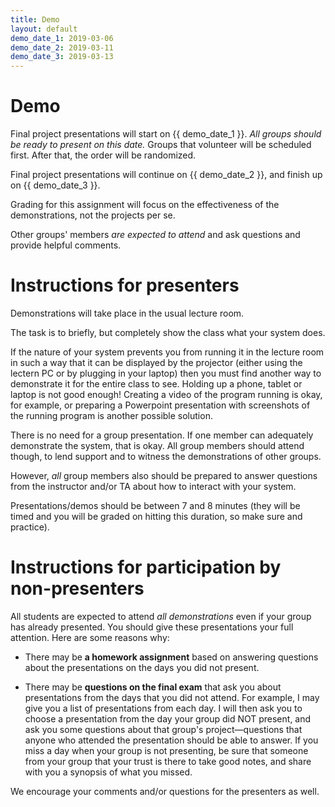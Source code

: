 ```yaml
---
title: Demo
layout: default
demo_date_1: 2019-03-06
demo_date_2: 2019-03-11
demo_date_3: 2019-03-13
---
```


# Demo 

Final project presentations will start on  {{ demo_date_1 }}.  *All groups should be ready to present on this date.*
Groups that volunteer will be scheduled first.  After that, the order will be randomized.   

Final project presentations will continue on {{ demo_date_2 }}, and finish up on  {{ demo_date_3 }}.

Grading for this assignment will focus on the effectiveness of the demonstrations, not the projects per se.

Other groups' members *are expected to attend* and ask questions and provide helpful
comments.

# Instructions for presenters

Demonstrations will take place in the usual lecture room.

The task is to briefly, but completely show the class what your system does.

If the nature of your system prevents you from running it in the lecture room in such
a way that it can be displayed by the projector (either using the lectern PC or by
plugging in your laptop) then you must find another way to demonstrate it for the
entire class to see. Holding up a phone, tablet or laptop is not good enough! Creating a video
of the program running is okay, for example, or preparing a Powerpoint presentation with
screenshots of the running program is another possible solution.

There is no need for a group presentation.  If one member can adequately demonstrate
the system, that is okay. All group members should attend though, to lend
support and to witness the demonstrations of other groups.

However, *all* group members also should be prepared to
answer questions from the instructor and/or TA about how to interact with your system.
   
Presentations/demos should be between 7 and 8 minutes (they will be timed and you will be graded on hitting this duration, so make sure and practice).

# Instructions for participation by non-presenters

All students are expected to attend *all demonstrations* even if your group has already presented.  You should give these presentations your full attention.  Here are some reasons why:

* There may be **a homework assignment** based on answering questions about the presentations on the days you did not present.  

* There may be **questions on the final exam** that ask you about presentations from the days that you did not attend.  For example, I may give you a list of presentations from each day.  I will then ask you to choose a presentation from the day your group did NOT present, and ask you some questions about that group's project&mdash;questions that anyone who attended the presentation should be able to answer.  If you miss a day when your group is not presenting, be sure that someone from your group that your trust is there to take good notes, and share with you a synopsis of what you missed.

We encourage your comments and/or questions for the presenters as well.
